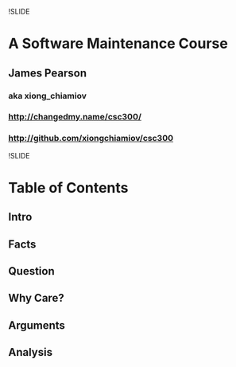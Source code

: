 !SLIDE 
# A Software Maintenance Course #
## James Pearson ##
### aka xiong_chiamiov ###
### http://changedmy.name/csc300/ ###
### http://github.com/xiongchiamiov/csc300 ###

!SLIDE
# Table of Contents #
## Intro
## Facts
## Question
## Why Care?
## Arguments
## Analysis

